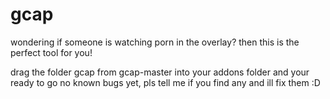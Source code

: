 gcap
====

wondering if someone is watching porn in the overlay? then this is the perfect tool for you!

drag the folder gcap from gcap-master into your addons folder and your ready to go
no known bugs yet, pls tell me if you find any and ill fix them :D

